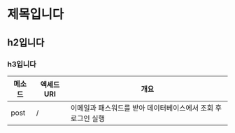 # 제목입니다

## h2입니다

### h3입니다

|메소드|엑세드URI|개요|
|----|---|-----------------------------------------------------------|
|post|/|이메일과 패스워드를 받아 데이터베이스에서 조회 후 로그인 실행|
